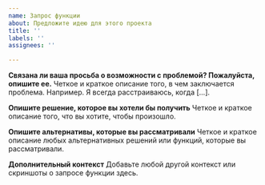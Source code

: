 ```yaml
---
name: Запрос функции
about: Предложите идею для этого проекта
title: ''
labels: ''
assignees: ''

---
```


**Связана ли ваша просьба о возможности с проблемой? Пожалуйста, опишите ее.**
Четкое и краткое описание того, в чем заключается проблема. Например. Я всегда расстраиваюсь, когда [...].

**Опишите решение, которое вы хотели бы получить**
Четкое и краткое описание того, что вы хотите, чтобы произошло.

**Опишите альтернативы, которые вы рассматривали**
Четкое и краткое описание любых альтернативных решений или функций, которые вы рассматривали.

**Дополнительный контекст**
Добавьте любой другой контекст или скриншоты о запросе функции здесь.
